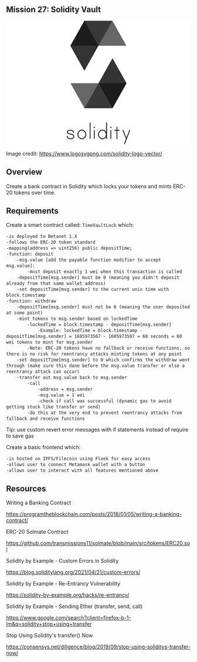 ## Mission 27: Solidity Vault

<img src="images/solidityVault.png" alt="solidityVault"/>

Image credit: https://www.logosvgpng.com/solidity-logo-vector/

## Overview

Create a bank contract in Solidity which locks your tokens and mints ERC-20 tokens over time.

## Requirements

Create a smart contract called: `TimeVaultLock` which:
        
    -is deployed to Betanet 1.X
    -follows the ERC-20 token standard
    -mapping(address => uint256) public depositTime;
    -function: deposit
        -msg.value [add the payable function modifier to accept msg.value]:
            -must deposit exactly 1 wei when this transaction is called
        -depositTime[msg.sender] must be 0 (meaning you didn't deposit already from that same wallet address)
        -set depositTime[msg.sender] to the current unix time with block.timestamp
    -function: withdraw
        -depositTime[msg.sender] must not be 0 (meaning the user deposited at some point)
        -mint tokens to msg.sender based on lockedTime
            -lockedTime = block.timestamp - depositTime[msg.sender]
                -Example: lockedTime = block.timestamp - depositTime[msg.sender] = 1685973567 - 1685973507 = 60 seconds = 60 wei tokens to mint for msg.sender
            -Note: ERC-20 tokens have no fallback or receive functions, so there is no risk for reentrancy attacks minting tokens at any point
        -set depositTime[msg.sender] to 0 which confirms the withdraw went through (make sure this done before the msg.value transfer or else a reentrancy attack can occur)
        -transfer out msg.value back to msg.sender
            -call 
                -address = msg.sender  
                -msg.value = 1 wei 
                -check if call was successful (dynamic gas to avoid getting stuck like transfer or send)
            -do this at the very end to prevent reentrancy attacks from fallback and receive functions

Tip: use custom revert error messages with if statements instead of require to save gas
           
Create a basic frontend which:

    -is hosted on IPFS/Filecoin using Fleek for easy access
    -allows user to connect Metamask wallet with a button
    -allows user to interact with all features mentioned above

## Resources

Writing a Banking Contract 

https://programtheblockchain.com/posts/2018/01/05/writing-a-banking-contract/

ERC-20 Solmate Contract

https://github.com/transmissions11/solmate/blob/main/src/tokens/ERC20.sol

Solidity by Example - Custom Errors in Solidity

https://blog.soliditylang.org/2021/04/21/custom-errors/

Solidity by Example - Re-Entrancy Vulnerability 

https://solidity-by-example.org/hacks/re-entrancy/

Solidity by Example - Sending Ether (transfer, send, call)

https://www.google.com/search?client=firefox-b-1-lm&q=solidity+stop+using+transfer

Stop Using Solidity's transfer() Now

https://consensys.net/diligence/blog/2019/09/stop-using-soliditys-transfer-now/
